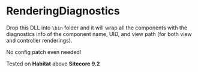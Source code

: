 # RenderingDiagnostics

Drop this DLL into `\bin` folder and it will wrap all the components with the diagnostics info of the component name, UID, and view path (for both view and controller renderings). 

No config patch even needed!

Tested on **Habitat** above **Sitecore 9.2**
